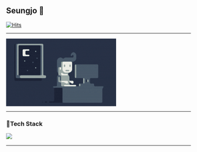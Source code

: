 ## Seungjo 👋 

[![Hits](https://hits.seeyoufarm.com/api/count/incr/badge.svg?url=https%3A%2F%2Fgithub.com%2Ff1v3-dev&count_bg=%2381CDFB&title_bg=%23898989&icon=github.svg&icon_color=%23E7E7E7&title=&edge_flat=false)](https://hits.seeyoufarm.com)

---

<img alt="Night Coding" src="https://raw.githubusercontent.com/AVS1508/AVS1508/master/assets/Night-Coding.gif" align="center"/>

---

### 🎈Tech Stack

<img src="https://img.shields.io/badge/AWS-232F3E?style=for-the-badge&logo=amazon%20aws&logoColor=white"/>



---
